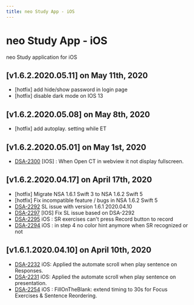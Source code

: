 ```yaml
---
title: neo Study App - iOS
---
```


# neo Study App - iOS
neo Study application for iOS

## [v1.6.2.2020.05.11] on May 11th, 2020
- [hotfix] add hide/show password in login page
- [hotfix] disable dark mode on IOS 13

## [v1.6.2.2020.05.08] on May 8th, 2020
- [hotfix] add autoplay. setting while ET

## [v1.6.2.2020.05.01] on May 1st, 2020
- [DSA-2300](https://dyned.myjetbrains.com/youtrack/issue/DSA-2300) [IOS] : When Open CT in webview it not display fullscreen.

## [v1.6.2.2020.04.17] on April 17th, 2020
- [hotfix] Migrate NSA 1.6.1 Swift 3 to NSA 1.6.2 Swift 5
- [hotfix] Fix incompatible feature / bugs in NSA 1.6.2 Swift 5
- [DSA-2292](https://dyned.myjetbrains.com/youtrack/issue/DSA-2292) SL issue with version 1.6.1 2020.04.10
- [DSA-2297](https://dyned.myjetbrains.com/youtrack/issue/DSA-2297) [IOS] Fix SL issue based on DSA-2292
- [DSA-2295](https://dyned.myjetbrains.com/youtrack/issue/DSA-2295) iOS : SR exercises can't press Record button to record
- [DSA-2294](https://dyned.myjetbrains.com/youtrack/issue/DSA-2294) iOS : in step 4 no color hint anymore when SR recognized or not

## [v1.6.1.2020.04.10] on April 10th, 2020
- [DSA-2232](https://dyned.myjetbrains.com/youtrack/issue/DSA-2232) iOS: Applied the automate scroll when play sentence on Responses. 
- [DSA-2231](https://dyned.myjetbrains.com/youtrack/issue/DSA-2231) iOS: Applied the automate scroll when play sentence on presentation. 
- [DSA-2254](https://dyned.myjetbrains.com/youtrack/issue/DSA-2254) iOS : FillOnTheBlank: extend timing to 30s for Focus Exercises & Sentence Reordering.